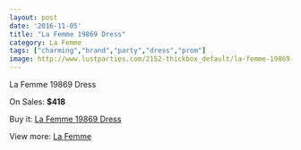 ```yaml
---
layout: post
date: '2016-11-05'
title: "La Femme 19869 Dress"
category: La Femme
tags: ["charming","brand","party","dress","prom"]
image: http://www.lustparties.com/2152-thickbox_default/la-femme-19869-dress.jpg
---
```

La Femme 19869 Dress

On Sales: **$418**
<a href="https://www.lustparties.com/en/la-femme/688-la-femme-19869-dress.html"><amp-img layout="responsive" width="600" height="600" src="//www.lustparties.com/2152-thickbox_default/la-femme-19869-dress.jpg" alt="La Femme 19869 Dress 0" /></a>
<a href="https://www.lustparties.com/en/la-femme/688-la-femme-19869-dress.html"><amp-img layout="responsive" width="600" height="600" src="//www.lustparties.com/2153-thickbox_default/la-femme-19869-dress.jpg" alt="La Femme 19869 Dress 1" /></a>

Buy it: [La Femme 19869 Dress](https://www.lustparties.com/en/la-femme/688-la-femme-19869-dress.html "La Femme 19869 Dress")

View more: [La Femme](https://www.lustparties.com/en/4-la-femme "La Femme")